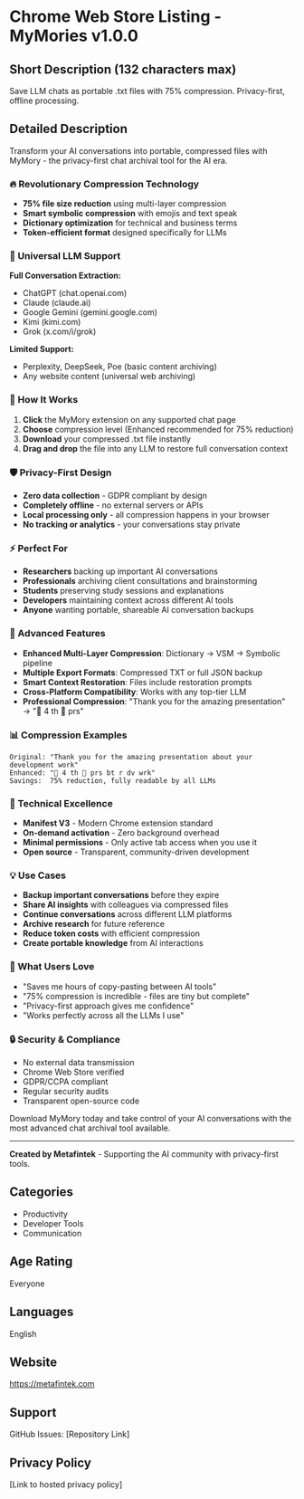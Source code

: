 # Chrome Web Store Listing - MyMories v1.0.0


## Short Description (132 characters max)
Save LLM chats as portable .txt files with 75% compression. Privacy-first, offline processing.

## Detailed Description

Transform your AI conversations into portable, compressed files with MyMory - the privacy-first chat archival tool for the AI era.

### 🔥 Revolutionary Compression Technology
- **75% file size reduction** using multi-layer compression
- **Smart symbolic compression** with emojis and text speak
- **Dictionary optimization** for technical and business terms
- **Token-efficient format** designed specifically for LLMs

### 💬 Universal LLM Support
**Full Conversation Extraction:**
- ChatGPT (chat.openai.com)
- Claude (claude.ai)
- Google Gemini (gemini.google.com)
- Kimi (kimi.com)
- Grok (x.com/i/grok)

**Limited Support:**
- Perplexity, DeepSeek, Poe (basic content archiving)
- Any website content (universal web archiving)

### 🎯 How It Works
1. **Click** the MyMory extension on any supported chat page
2. **Choose** compression level (Enhanced recommended for 75% reduction)
3. **Download** your compressed .txt file instantly
4. **Drag and drop** the file into any LLM to restore full conversation context

### 🛡️ Privacy-First Design
- **Zero data collection** - GDPR compliant by design
- **Completely offline** - no external servers or APIs
- **Local processing only** - all compression happens in your browser
- **No tracking or analytics** - your conversations stay private

### ⚡ Perfect For
- **Researchers** backing up important AI conversations
- **Professionals** archiving client consultations and brainstorming
- **Students** preserving study sessions and explanations  
- **Developers** maintaining context across different AI tools
- **Anyone** wanting portable, shareable AI conversation backups

### 🔧 Advanced Features
- **Enhanced Multi-Layer Compression**: Dictionary → VSM → Symbolic pipeline
- **Multiple Export Formats**: Compressed TXT or full JSON backup
- **Smart Context Restoration**: Files include restoration prompts
- **Cross-Platform Compatibility**: Works with any top-tier LLM
- **Professional Compression**: "Thank you for the amazing presentation" → "🙏 4 th 🤯 prs"

### 📊 Compression Examples
```
Original: "Thank you for the amazing presentation about your development work"
Enhanced: "🙏 4 th 🤯 prs bt r dv wrk" 
Savings:  75% reduction, fully readable by all LLMs
```

### 🚀 Technical Excellence
- **Manifest V3** - Modern Chrome extension standard
- **On-demand activation** - Zero background overhead
- **Minimal permissions** - Only active tab access when you use it
- **Open source** - Transparent, community-driven development

### 💡 Use Cases
- **Backup important conversations** before they expire
- **Share AI insights** with colleagues via compressed files  
- **Continue conversations** across different LLM platforms
- **Archive research** for future reference
- **Reduce token costs** with efficient compression
- **Create portable knowledge** from AI interactions

### 🌟 What Users Love
- "Saves me hours of copy-pasting between AI tools"
- "75% compression is incredible - files are tiny but complete"
- "Privacy-first approach gives me confidence"
- "Works perfectly across all the LLMs I use"

### 🔒 Security & Compliance
- No external data transmission
- Chrome Web Store verified
- GDPR/CCPA compliant
- Regular security audits
- Transparent open-source code

Download MyMory today and take control of your AI conversations with the most advanced chat archival tool available.

---

**Created by Metafintek** - Supporting the AI community with privacy-first tools.

## Categories
- Productivity
- Developer Tools
- Communication

## Age Rating
Everyone

## Languages
English

## Website
https://metafintek.com

## Support
GitHub Issues: [Repository Link]

## Privacy Policy
[Link to hosted privacy policy]